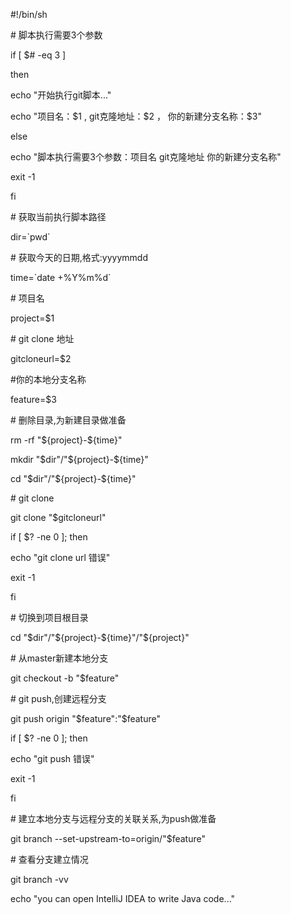 \#!/bin/sh

\# 脚本执行需要3个参数

if [ \$\# -eq 3 ]

then

echo "开始执行git脚本..."

echo "项目名：\$1 , git克隆地址：\$2 ， 你的新建分支名称：\$3"

else

echo "脚本执行需要3个参数：项目名 git克隆地址 你的新建分支名称"

exit -1

fi

\# 获取当前执行脚本路径

dir=\`pwd\`

\# 获取今天的日期,格式:yyyymmdd

time=\`date +%Y%m%d\`

\# 项目名

project=\$1

\# git clone 地址

gitcloneurl=\$2

\#你的本地分支名称

feature=\$3

\# 删除目录,为新建目录做准备

rm -rf "\${project}-\${time}"

mkdir "\$dir"/"\${project}-\${time}"

cd "\$dir"/"\${project}-\${time}"

\# git clone

git clone "\$gitcloneurl"

if [ \$? -ne 0 ]; then

echo "git clone url 错误"

exit -1

fi

\# 切换到项目根目录

cd "\$dir"/"\${project}-\${time}"/"\${project}"

\# 从master新建本地分支

git checkout -b "\$feature"

\# git push,创建远程分支

git push origin "\$feature":"\$feature"

if [ \$? -ne 0 ]; then

echo "git push 错误"

exit -1

fi

\# 建立本地分支与远程分支的关联关系,为push做准备

git branch --set-upstream-to=origin/"\$feature"

\# 查看分支建立情况

git branch -vv

echo "you can open IntelliJ IDEA to write Java code..."
